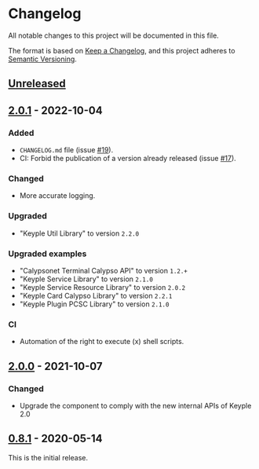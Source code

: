 # Changelog
All notable changes to this project will be documented in this file.

The format is based on [Keep a Changelog](https://keepachangelog.com/en/1.0.0/),
and this project adheres to [Semantic Versioning](https://semver.org/spec/v2.0.0.html).

## [Unreleased]

## [2.0.1] - 2022-10-04
### Added
- `CHANGELOG.md` file (issue [#19]).
- CI: Forbid the publication of a version already released (issue [#17]).
### Changed
- More accurate logging.
### Upgraded
- "Keyple Util Library" to version `2.2.0`
### Upgraded examples
- "Calypsonet Terminal Calypso API" to version `1.2.+`
- "Keyple Service Library" to version `2.1.0`
- "Keyple Service Resource Library" to version `2.0.2`
- "Keyple Card Calypso Library" to version `2.2.1`
- "Keyple Plugin PCSC Library" to version `2.1.0`
### CI
- Automation of the right to execute (x) shell scripts.

## [2.0.0] - 2021-10-07
### Changed
- Upgrade the component to comply with the new internal APIs of Keyple 2.0

## [0.8.1] - 2020-05-14
This is the initial release.

[unreleased]: https://github.com/calypsonet/keyple-plugin-cna-spirtech-hsm-java-lib/compare/2.0.1...HEAD
[2.0.1]: https://github.com/calypsonet/keyple-plugin-cna-spirtech-hsm-java-lib/compare/2.0.0...2.0.1
[2.0.0]: https://github.com/calypsonet/keyple-plugin-cna-spirtech-hsm-java-lib/compare/0.8.1...2.0.0
[0.8.1]: https://github.com/calypsonet/keyple-plugin-cna-spirtech-hsm-java-lib/releases/tag/0.8.1

[#19]: https://github.com/calypsonet/keyple-plugin-cna-spirtech-hsm-java-lib/issues/19
[#17]: https://github.com/calypsonet/keyple-plugin-cna-spirtech-hsm-java-lib/issues/17
